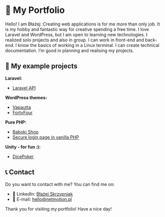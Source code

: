 # 🚀 My Portfolio 

Hello! I am Błażej. Creating web applications is for me more than only job. It is my hobby and fantastic way for creative spending a free time. I love Laravel and WordPress, but I am open to learning new technologies. I realized solo projects and also in group. I can work in front-end and back-end. I know the basics of working in a Linux terminal. I can create technical documentation. I’m good in planning and realising my projects.

## 🌟 My example projects

**Laravel:**
- [Laravel API](https://github.com/Angir777/project-api)

**WordPress themes:**
- [Vapautta](https://github.com/Angir777/vapautta)
- [FortyFour](https://github.com/Angir777/fortyfour)

**Pure PHP:**
- [Baboki Shop](https://github.com/Angir777/baboki)
- [Secure login page in vanilla PHP](https://github.com/Angir777/hype)

**Unity - for fun :):**
- [DicePoker](https://github.com/Angir777/DicePoker)

## 📞 Contact

Do you want to contact with me? You can find me on:
- 💼 LinkedIn: [Błażej Skrzypniak](https://www.linkedin.com/in/skrzypniak/)
- 📧 E-mail: hello@netmotion.pl

Thank you for visiting my portfolio! Have a nice day!
